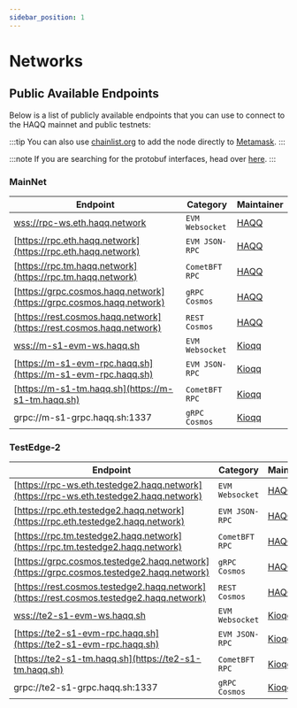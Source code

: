 ```yaml
---
sidebar_position: 1
---
```


# Networks

## Public Available Endpoints

Below is a list of publicly available endpoints that you can use to connect to the HAQQ mainnet and public testnets:

:::tip
You can also use [chainlist.org](https://chainlist.org/) to add the node directly to [Metamask](../../user-guides/).
:::

:::note
If you are searching for the protobuf interfaces, head over [here](https://buf.build/haqq-network).
:::

### MainNet

| Endpoint                                                             | Category        | Maintainer                        |
|----------------------------------------------------------------------|-----------------|-----------------------------------|
| [wss://rpc-ws.eth.haqq.network](wss://rpc-ws.eth.haqq.network)       | `EVM Websocket` | [HAQQ](https://haqq.network)      |
| [https://rpc.eth.haqq.network](https://rpc.eth.haqq.network)         | `EVM JSON-RPC`  | [HAQQ](https://haqq.network)      |
| [https://rpc.tm.haqq.network](https://rpc.tm.haqq.network)           | `CometBFT RPC`  | [HAQQ](https://haqq.network)      |
| [https://grpc.cosmos.haqq.network](https://grpc.cosmos.haqq.network) | `gRPC Cosmos`   | [HAQQ](https://haqq.network)      |
| [https://rest.cosmos.haqq.network](https://rest.cosmos.haqq.network) | `REST Cosmos`   | [HAQQ](https://haqq.network)      |
| [wss://m-s1-evm-ws.haqq.sh](wss://m-s1-evm-ws.haqq.sh)               | `EVM Websocket` | [Kioqq](https://github.com/kioqq) |
| [https://m-s1-evm-rpc.haqq.sh](https://m-s1-evm-rpc.haqq.sh)         | `EVM JSON-RPC`  | [Kioqq](https://github.com/kioqq) |
| [https://m-s1-tm.haqq.sh](https://m-s1-tm.haqq.sh)                   | `CometBFT RPC`  | [Kioqq](https://github.com/kioqq) |
| grpc://m-s1-grpc.haqq.sh:1337                                        | `gRPC Cosmos`   | [Kioqq](https://github.com/kioqq) |

### TestEdge-2

| Endpoint                                                                                 | Category        | Maintainer                        |
|------------------------------------------------------------------------------------------|-----------------|-----------------------------------|
| [https://rpc-ws.eth.testedge2.haqq.network](https://rpc-ws.eth.testedge2.haqq.network)   | `EVM Websocket` | [HAQQ](https://haqq.network)      |
| [https://rpc.eth.testedge2.haqq.network](https://rpc.eth.testedge2.haqq.network)         | `EVM JSON-RPC`  | [HAQQ](https://haqq.network)      |
| [https://rpc.tm.testedge2.haqq.network](https://rpc.tm.testedge2.haqq.network)           | `CometBFT RPC`  | [HAQQ](https://haqq.network)      |
| [https://grpc.cosmos.testedge2.haqq.network](https://grpc.cosmos.testedge2.haqq.network) | `gRPC Cosmos`   | [HAQQ](https://haqq.network)      |
| [https://rest.cosmos.testedge2.haqq.network](https://rest.cosmos.testedge2.haqq.network) | `REST Cosmos`   | [HAQQ](https://haqq.network)      |
| [wss://te2-s1-evm-ws.haqq.sh](wss://te2-s1-evm-ws.haqq.sh)                               | `EVM Websocket` | [Kioqq](https://github.com/kioqq) |
| [https://te2-s1-evm-rpc.haqq.sh](https://te2-s1-evm-rpc.haqq.sh)                         | `EVM JSON-RPC`  | [Kioqq](https://github.com/kioqq) |
| [https://te2-s1-tm.haqq.sh](https://te2-s1-tm.haqq.sh)                                   | `CometBFT RPC`  | [Kioqq](https://github.com/kioqq) |
| grpc://te2-s1-grpc.haqq.sh:1337                                                          | `gRPC Cosmos`   | [Kioqq](https://github.com/kioqq) |
